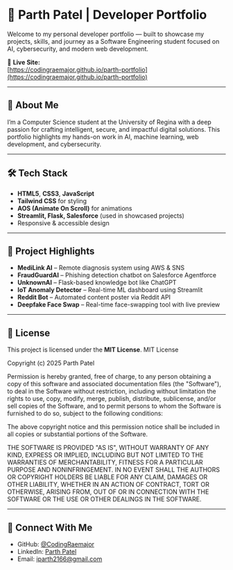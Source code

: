 # 🚀 Parth Patel | Developer Portfolio

Welcome to my personal developer portfolio — built to showcase my projects, skills, and journey as a Software Engineering student focused on AI, cybersecurity, and modern web development.

🔗 **Live Site:**  
[https://codingraemajor.github.io/parth-portfolio](https://codingraemajor.github.io/parth-portfolio)

---

## 💼 About Me

I’m a Computer Science student at the University of Regina with a deep passion for crafting intelligent, secure, and impactful digital solutions. This portfolio highlights my hands-on work in AI, machine learning, web development, and cybersecurity.

---

## 🛠️ Tech Stack

- **HTML5**, **CSS3**, **JavaScript**
- **Tailwind CSS** for styling
- **AOS (Animate On Scroll)** for animations
- **Streamlit, Flask, Salesforce** (used in showcased projects)
- Responsive & accessible design

---

## 📁 Project Highlights

- **MediLink AI** – Remote diagnosis system using AWS & SNS  
- **FraudGuardAI** – Phishing detection chatbot on Salesforce Agentforce  
- **UnknownAI** – Flask-based knowledge bot like ChatGPT  
- **IoT Anomaly Detector** – Real-time ML dashboard using Streamlit  
- **Reddit Bot** – Automated content poster via Reddit API  
- **Deepfake Face Swap** – Real-time face-swapping tool with live preview

---

## 📄 License

This project is licensed under the **MIT License**.
MIT License

Copyright (c) 2025 Parth Patel

Permission is hereby granted, free of charge, to any person obtaining a copy
of this software and associated documentation files (the "Software"), to deal
in the Software without restriction, including without limitation the rights
to use, copy, modify, merge, publish, distribute, sublicense, and/or sell
copies of the Software, and to permit persons to whom the Software is
furnished to do so, subject to the following conditions:

The above copyright notice and this permission notice shall be included in
all copies or substantial portions of the Software.

THE SOFTWARE IS PROVIDED "AS IS", WITHOUT WARRANTY OF ANY KIND, EXPRESS OR
IMPLIED, INCLUDING BUT NOT LIMITED TO THE WARRANTIES OF MERCHANTABILITY,
FITNESS FOR A PARTICULAR PURPOSE AND NONINFRINGEMENT. IN NO EVENT SHALL THE
AUTHORS OR COPYRIGHT HOLDERS BE LIABLE FOR ANY CLAIM, DAMAGES OR OTHER
LIABILITY, WHETHER IN AN ACTION OF CONTRACT, TORT OR OTHERWISE, ARISING
FROM, OUT OF OR IN CONNECTION WITH THE SOFTWARE OR THE USE OR OTHER DEALINGS
IN THE SOFTWARE.


---

## 🙌 Connect With Me

- GitHub: [@CodingRaemajor](https://github.com/CodingRaemajor)
- LinkedIn: [Parth Patel](https://www.linkedin.com/in/parth-patel-4036272a4/)
- Email: iparth2166@gmail.com
